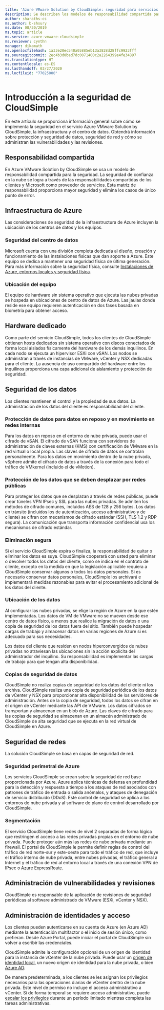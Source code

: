 ```yaml
---
title: 'Azure VMware Solution by CloudSimple: seguridad para servicios de CloudSimple'
description: Se describen los modelos de responsabilidad compartida para la seguridad de los servicios CloudSimple
author: sharaths-cs
ms.author: b-shsury
ms.date: 08/20/2019
ms.topic: article
ms.service: azure-vmware-cloudsimple
ms.reviewer: cynthn
manager: dikamath
ms.openlocfilehash: 1a33e20ec540a05885eb13a3828d28ffc9923fff
ms.sourcegitcommit: 2ec4b3d0bad7dc0071400c2a2264399e4fe34897
ms.translationtype: HT
ms.contentlocale: es-ES
ms.lasthandoff: 03/27/2020
ms.locfileid: "77025000"
---
```

# <a name="cloudsimple-security-overview"></a>Introducción a la seguridad de CloudSimple

En este artículo se proporciona información general sobre cómo se implementa la seguridad en el servicio Azure VMware Solution by CloudSimple, la infraestructura y el centro de datos. Obtendrá información sobre protección y seguridad de datos, seguridad de red y cómo se administran las vulnerabilidades y las revisiones.

## <a name="shared-responsibility"></a>Responsabilidad compartida

En Azure VMware Solution by CloudSimple se usa un modelo de responsabilidad compartida para la seguridad. La seguridad de confianza en la nube se logra a través de las responsabilidades compartidas de los clientes y Microsoft como proveedor de servicios. Esta matriz de responsabilidad proporciona mayor seguridad y elimina los casos de único punto de error.

## <a name="azure-infrastructure"></a>Infraestructura de Azure

Las consideraciones de seguridad de la infraestructura de Azure incluyen la ubicación de los centros de datos y los equipos.

### <a name="datacenter-security"></a>Seguridad del centro de datos

Microsoft cuenta con una división completa dedicada al diseño, creación y funcionamiento de las instalaciones físicas que dan soporte a Azure. Este equipo se dedica a mantener una seguridad física de última generación. Para más información sobre la seguridad física, consulte [Instalaciones de Azure, entornos locales y seguridad física](../security/azure-physical-security.md).

### <a name="equipment-location"></a>Ubicación del equipo

El equipo de hardware sin sistema operativo que ejecuta las nubes privadas se hospeda en ubicaciones de centro de datos de Azure.  Las jaulas donde reside ese equipo requieren autenticación en dos fases basada en biometría para obtener acceso.

## <a name="dedicated-hardware"></a>Hardware dedicado

Como parte del servicio CloudSimple, todos los clientes de CloudSimple obtienen hosts dedicados sin sistema operativo con discos conectados de forma local aislados físicamente del hardware de los demás inquilinos. En cada nodo se ejecuta un hipervisor ESXi con vSAN. Los nodos se administran a través de instancias de VMware, vCenter y NSX dedicadas para el cliente. La ausencia de uso compartido del hardware entre los inquilinos proporciona una capa adicional de aislamiento y protección de seguridad.

## <a name="data-security"></a>Seguridad de los datos

Los clientes mantienen el control y la propiedad de sus datos. La administración de los datos del cliente es responsabilidad del cliente.

### <a name="data-protection-for-data-at-rest-and-data-in-motion-within-internal-networks"></a>Protección de datos para datos en reposo y en movimiento en redes internas

Para los datos en reposo en el entorno de nube privada, puede usar el cifrado de vSAN. El cifrado de vSAN funciona con servidores de administración de claves externas (KMS) con certificación de VMware en la red virtual o local propia.  Las claves de cifrado de datos se controlan personalmente. Para los datos en movimiento dentro de la nube privada, vSphere admite el cifrado de datos a través de la conexión para todo el tráfico de VMkernel (incluido el de vMotion).

### <a name="data-protection-for-data-that-is-required-to-move-through-public-networks"></a>Protección de los datos que se deben desplazar por redes públicas

Para proteger los datos que se desplazan a través de redes públicas, puede crear túneles VPN IPsec y SSL para las nubes privadas. Se admiten los métodos de cifrado comunes, incluidos AES de 128 y 256 bytes. Los datos en tránsito (incluidos los de autenticación, acceso administrativo y de cliente) se cifran con mecanismos de cifrado estándar (SSH, TLS 1.2 y RDP segura). La comunicación que transporta información confidencial usa los mecanismos de cifrado estándar.

### <a name="secure-disposal"></a>Eliminación segura

Si el servicio CloudSimple expira o finaliza, la responsabilidad de quitar o eliminar los datos es suya. CloudSimple cooperará con usted para eliminar o devolver todos los datos del cliente, como se indica en el contrato de cliente, excepto en la medida en que la legislación aplicable requiera a CloudSimple conservar algunos o todos los datos personales. Si es necesario conservar datos personales, CloudSimple los archivará e implementará medidas razonables para evitar el procesamiento adicional de los datos del cliente.

### <a name="data-location"></a>Ubicación de los datos

Al configurar las nubes privadas, se elige la región de Azure en la que estén implementadas. Los datos de VM de VMware no se mueven desde ese centro de datos físico, a menos que realice la migración de datos o una copia de seguridad de los datos fuera del sitio. También puede hospedar cargas de trabajo y almacenar datos en varias regiones de Azure si es adecuado para sus necesidades.

Los datos del cliente que residen en nodos hiperconvergidos de nubes privadas no atraviesan las ubicaciones sin la acción explícita del administrador del inquilino. Su responsabilidad es implementar las cargas de trabajo para que tengan alta disponibilidad.

### <a name="data-backups"></a>Copias de seguridad de datos

CloudSimple no realiza copias de seguridad de los datos del cliente ni los archiva. CloudSimple realiza una copia de seguridad periódica de los datos de vCenter y NSX para proporcionar alta disponibilidad de los servidores de administración. Antes de la copia de seguridad, todos los datos se cifran en el origen de vCenter mediante las API de VMware. Los datos cifrados se transportan y almacenan en un blob de Azure. Las claves de cifrado para las copias de seguridad se almacenan en un almacén administrado de CloudSimple de alta seguridad que se ejecuta en la red virtual de CloudSimple en Azure.

## <a name="network-security"></a>Seguridad de redes

La solución CloudSimple se basa en capas de seguridad de red.

### <a name="azure-edge-security"></a>Seguridad perimetral de Azure

Los servicios CloudSimple se crean sobre la seguridad de red base proporcionada por Azure. Azure aplica técnicas de defensa en profundidad para la detección y respuesta a tiempo a los ataques de red asociados con patrones de tráfico de entrada o salida anómalos, y ataques de denegación de servicio distribuido (DDoS). Este control de seguridad se aplica a los entornos de nube privada y al software de plano de control desarrollado por CloudSimple.

### <a name="segmentation"></a>Segmentación

El servicio CloudSimple tiene redes de nivel 2 separadas de forma lógica que restringen el acceso a las redes privadas propias en el entorno de nube privada. Puede proteger aún más las redes de nube privada mediante un firewall. El portal de CloudSimple le permite definir reglas de control del tráfico de red norte-sur y este-oeste para todo el tráfico de red, que incluye el tráfico interno de nube privada, entre nubes privadas, el tráfico general a Internet y el tráfico de red al entorno local a través de una conexión VPN de IPsec o Azure ExpressRoute.

## <a name="vulnerability-and-patch-management"></a>Administración de vulnerabilidades y revisiones

CloudSimple es responsable de la aplicación de revisiones de seguridad periódicas al software administrado de VMware (ESXi, vCenter y NSX).

## <a name="identity-and-access-management"></a>Administración de identidades y acceso

Los clientes pueden autenticarse en su cuenta de Azure (en Azure AD) mediante la autenticación multifactor o el inicio de sesión único, como prefieran. Desde Azure Portal, puede iniciar el portal de CloudSimple sin volver a escribir las credenciales.

CloudSimple admite la configuración opcional de un origen de identidad para la instancia de vCenter de la nube privada. Puede usar un [origen de identidad local](set-vcenter-identity.md), un nuevo origen de identidad para la nube privada, o bien [Azure AD](azure-ad.md).

De manera predeterminada, a los clientes se les asignan los privilegios necesarios para las operaciones diarias de vCenter dentro de la nube privada. Este nivel de permiso no incluye el acceso administrativo a vCenter. Si de forma temporal se requiere acceso administrativo, puede [escalar los privilegios](escalate-private-cloud-privileges.md) durante un período limitado mientras completa las tareas administrativas.
